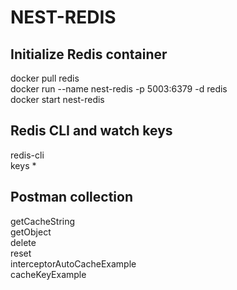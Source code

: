 # NEST-REDIS

## Initialize Redis container
docker pull redis  
docker run --name nest-redis -p 5003:6379 -d redis  
docker start nest-redis

## Redis CLI and watch keys
redis-cli  
keys *

## Postman collection
getCacheString  
getObject  
delete  
reset  
interceptorAutoCacheExample  
cacheKeyExample

